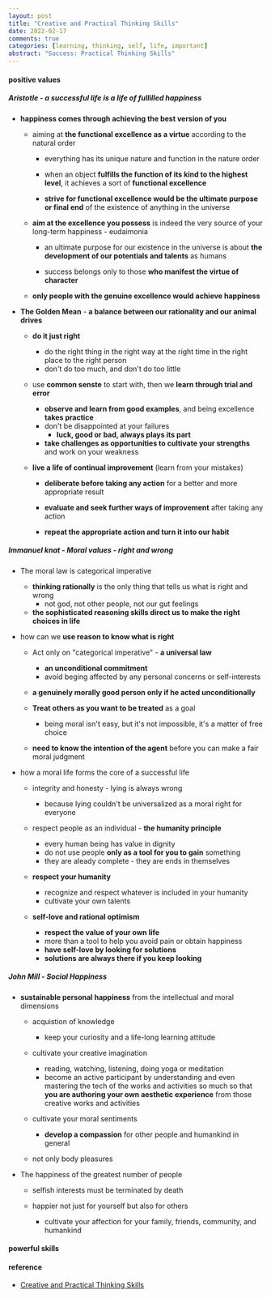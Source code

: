 ```yaml
---
layout: post
title: "Creative and Practical Thinking Skills"
date: 2022-02-17
comments: true
categories: [learning, thinking, self, life, important]
abstract: "Success: Practical Thinking Skills"
---
```


#### positive values  
#####  Aristotle  - a successful life is **a life of fullilled happiness**     
*  **happiness comes through achieving the best version of you**  
    - aiming at **the functional excellence as a virtue** according to the natural order  
        + everything has its unique nature and function in the nature order  

        + when an object **fulfills the function of its kind to the highest level**, 
        it achieves a sort of **functional excellence**  
        + **strive for functional excellence would be the ultimate purpose or final end** of the existence of anything in the universe   

    - **aim at the excellence you possess** is indeed the very source of your long-term happiness - eudaimonia  
        + an ultimate purpose for our existence in the universe is about **the development of our potentials and talents** as humans  

        + success belongs only to those **who manifest the virtue of character**  

    - **only people with the genuine excellence would achieve happiness**


*  **The Golden Mean** - **a balance between our rationality and our animal drives** 
    - **do it just right** 
        + do the right thing in the right way at the right time in the right place to the right person  
        + don't do too much, and don't do too little  


    - use **common senste** to start with, then we **learn through trial and error**   
        + **observe and learn from good examples**, and being excellence **takes practice**  
        + don't be disappointed at your failures  
            - **luck, good or bad, always plays its part**  
        + **take challenges as opportunities to cultivate your strengths** and work on your weakness 


    - **live a life of continual improvement**  (learn from your mistakes)
        +  **deliberate before taking any action** for a better and more appropriate result  

        + **evaluate and seek further ways of improvement** after taking any action 

        + **repeat the appropriate action and turn it into our habit**    


##### Immanuel knat - Moral values - right and wrong  
* The moral law is categorical imperative  
    - **thinking rationally** is the only thing that tells us what is right and wrong  
        + not god, not other people, not our gut feelings  
    - **the sophisticated reasoning skills direct us to make the right choices in life**  

* how can we **use reason to know what is right** 
    - Act only on "categorical imperative"  - **a universal law**   
        + **an unconditional commitment**  
        + avoid beging affected by any personal concerns or self-interests  
        
    - **a genuinely morally good person only if he acted unconditionally**  

    -  **Treat others as you want to be treated**  as a goal  
        + being moral isn't easy, but it's not impossible, it's a matter of free choice  

    - **need to know the intention of the agent** before you can make a fair moral judgment  


* how a moral life forms the core of a successful life  

    - integrity and honesty  -  lying is always wrong 
        + because lying couldn't be universalized as a moral right for everyone  

    - respect people  as an individual - **the humanity principle**
        + every human being has value in dignity  
        + do not use people **only as a tool for you to gain** something 
        + they are aleady complete - they are ends in themselves  

    - **respect your humanity**  
        + recognize and respect whatever is included in your humanity
        + cultivate your own talents
          
    - **self-love and rational optimism**  
        + **respect the value of your own life**  
        +  more than a tool to help you avoid pain or obtain happiness 
        +  **have self-love by looking for solutions**     
        +  **solutions are always there if you keep looking**  


##### John Mill - Social Happiness 
* **sustainable personal happiness** from the intellectual and moral dimensions   
    -  acquistion of knowledge  
        + keep your curiosity and a life-long learning attitude  

    - cultivate your creative imagination 
        + reading, watching, listening, doing yoga or meditation  
        +  become an active participant by understanding and 
            even mastering the tech of the works and activities so much so that **you are authoring your own aesthetic experience** from those creative works and activities  

    -  cultivate your moral sentiments  
        + **develop a compassion** for other people and humankind in general  

    - not only body pleasures  

* The happiness of the  greatest number of people  
    - selfish interests must be terminated by death  
    
    - happier not just for yourself but also for others  
        + cultivate your affection for your family, friends, community, and humankind 


#### powerful skills  


#### reference
* [Creative and Practical Thinking Skills](https://learning.edx.org/course/course-v1:HKPolyUx+Lifedeath101x+1T2022/home)